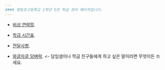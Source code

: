 ```yaml
---
#### 영등포고등학교 1학년 5반 학급 관리 페이지입니다. 
---
```


* [비상 연락망](https://goo.gl/LZVtKW).


* [학급 시간표](https://goo.gl/hA2lFm).


* [전달사항](https://goo.gl/lDUA6f).


* [와글자글 담벼락](http://padlet.com/mtinet/3pgm4gj0k8e4). <- 담임샘이나 학급 친구들에게 하고 싶은 말이라면 무엇이든 쓰세요. 
